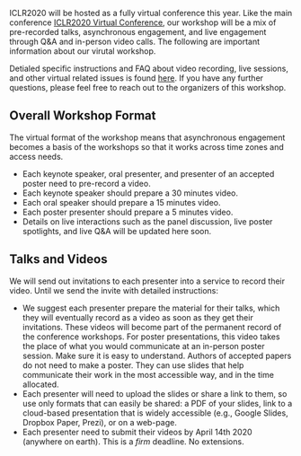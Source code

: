 ICLR2020 will be hosted as a fully virtual conference this year. Like the main conference [ICLR2020 Virtual Conference](https://medium.com/@iclr_conf/format-for-the-iclr2020-virtual-conference-76716ddea640), our workshop will be a mix of pre-recorded talks, asynchronous engagement, and live engagement through Q&A and in-person video calls. The following are important information about our virutal workshop. 

Detialed specific instructions and FAQ about video recording, live sessions, and other virtual related issues is found [here](https://iclr.cc/Conferences/2020/VirtualConference-FAQ). If you have any further questions, please feel free to reach out to the organizers of this workshop.

## Overall Workshop Format

The virtual format of the workshop means that asynchronous engagement becomes a basis of the workshops so that it works across time zones and access needs.
- Each keynote speaker, oral presenter, and presenter of an accepted poster need to pre-record a video.
- Each keynote speaker should prepare a 30 minutes video.
- Each oral speaker should prepare a 15 minutes video.
- Each poster presenter should prepare a 5 minutes video.
- Details on live interactions such as the panel discussion, live poster spotlights, and live Q&A will be updated here soon.

## Talks and Videos

We will send out invitations to each presenter into a service to record their video. Until we send the invite with detailed instructions:
- We suggest each presenter prepare the material for their talks, which they will eventually record as a video as soon as they get their invitations.  These videos will become part of the permanent record of the conference workshops. For poster presentations, this video takes the place of what you would communicate at an in-person poster session. Make sure it is easy to understand. Authors of accepted papers do not need to make a poster. They can use slides that help communicate their work in the most accessible way, and in the time allocated.
- Each presenter will need to upload the slides or share a link to them, so use only formats that can easily be shared: a PDF of your slides, link to a cloud-based presentation that is widely accessible (e.g., Google Slides, Dropbox Paper, Prezi), or on a web-page.
- Each presenter need to submit their videos by April 14th 2020 (anywhere on earth). This is a *firm* deadline. No extensions.
